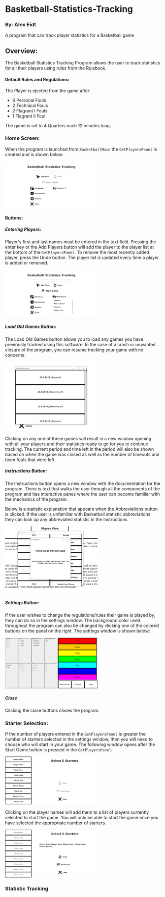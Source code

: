 # Basketball-Statistics-Tracking
### By: Alex Eidt
A program that can track player statistics for a Basketball game


[ManagementPanelNoBench]: Screenshots/ManagementPanelNoBench.PNG
[ManagementPanelwBench]: Screenshots/ManagementPanelwBench.PNG
[BoxScoreTable]: Screenshots/BoxScoreTable.PNG
[BoxScoreTableTotal]: Screenshots/BoxScoreTableTotal.PNG
[AddStatWindow]: Screenshots/AddStatPanel.PNG
[BBALLFileType]: Screenshots/BBALLFileType.PNG
[BBALLFileTypeUndo]: Screenshots/BBALLFileTypeUndo.PNG
[UndoButton]: Screenshots/UndoButton.PNG
[OREB]: Screenshots/OffensiveRebounded.PNG
[WhoGotOREB]: Screenshots/WhoGotTheOffensiveRebound.PNG
[Assist]: Screenshots/AssistedFG.PNG
[WhoGotAst]: Screenshots/WhoGotTheAssist.PNG

## Overview:
The Basketball Statistics Tracking Program allows the user to track statistics for all their players
using rules from the Rulebook. 

#### Default Rules and Regulations:
The Player is ejected from the game after:
* 6 Personal Fouls 
* 2 Technical Fouls 
* 2 Flagrant I Fouls
* 1 Flagrant II Foul

The game is set to 4 Quarters each 12 minutes long.


### Home Screen:

When the program is launched from `BasketballMain` the `GetPlayersPanel` is created and is
shown below:

<img src = "Screenshots/GetPlayersPanel.PNG" width = "300">

#### Buttons:
##### Entering Players:

Player's first and last names must be entered in the text field. Pressing the
enter key or the Add Players button will add the player to the player list
at the bottom of the `GetPlayersPanel`. To remove the most recently added
player, press the Undo button. The player list is updated every time a player
is added or removed.

<img src = "Screenshots/GetPlayersPanelwPlayers.PNG" width = "300">

##### Load Old Games Button:

The Load Old Games button allows you to load any games you have previously
tracked using this software. In the case of a crash or unwanted closure of 
the program, you can resume tracking your game with no concerns.

<img src = "Screenshots/LoadOldGame.PNG" width = "300">

Clicking on any one of these games will result in a new window opening
with all your players and their statistics ready to go for you to continue
tracking. The current period and time left in the period will also be shown
based on when the game was closed as well as the number of timeouts and
team fouls that were left. 

##### Instructions Button:

The Instructions button opens a new window with the documentation for the
program. There is text that walks the user through all the components
of the program and has interactive panes where the user can become
familiar with the mechanics of the program. 

Below is a statistic explanation that appears when the Abbreviations button
is clicked. If the user is unfamiliar with Basketball statistic abbreviations
they can look up any abbreviated statistic in the Instructions.

<img src = "Screenshots/InstructionsAbbreviations.PNG" width = "300">

##### Settings Button:

If the user wishes to change the regulations/rules their game is played
by, they can do so in the settings window. 
The background color used throughout the program can also be changed
by clicking one of the colored buttons on the panel on the right.
The settings window is shown below:

<img src = "Screenshots/SettingsWindow.PNG" width = "300">

##### Close

Clicking the close buttons closes the program.

### Starter Selection:

If the number of players entered in the `GetPlayersPanel` is greater the number
of starters selected in the settings window, then you will need to choose
who will start in your game. The following window opens after the Start Game
button is pressed in the `GetPlayersPanel`: 

<img src = "Screenshots/StartersPanel.PNG" width = "300">

Clicking on the player names will add them to a list of players currently
selected to start the game. You will only be able to start the game
once you have selected the appropriate number of starters.

<img src = "Screenshots/StartersPanelwPlayers.PNG" width = "300">

### Statistic Tracking

